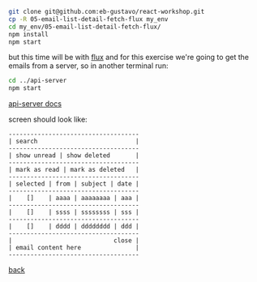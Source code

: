 ```sh
git clone git@github.com:eb-gustavo/react-workshop.git
cp -R 05-email-list-detail-fetch-flux my_env
cd my_env/05-email-list-detail-fetch-flux/
npm install
npm start
```

but this time will be with [flux](https://facebook.github.io/flux/)
and for this exercise we're going to get the emails from a server, so in another terminal run:
```sh
cd ../api-server
npm start
```
[api-server docs](api-server)

screen should look like:
```
------------------------------------
| search                           |
------------------------------------
| show unread | show deleted       |
------------------------------------
| mark as read | mark as deleted   |
------------------------------------
| selected | from | subject | date |
------------------------------------
|    []    | aaaa | aaaaaaaa | aaa |
------------------------------------
|    []    | ssss | ssssssss | sss |
------------------------------------
|    []    | dddd | dddddddd | ddd |
------------------------------------
|                            close |
| email content here               |
------------------------------------
```

[back](../)
